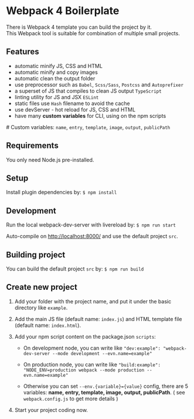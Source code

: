 # Webpack 4 Boilerplate

There is Webpack 4 template you can build the project by it.<br>
This Webpack tool is suitable for combination of multiple small projects.

## Features
- automatic minify JS, CSS and HTML
- automatic minify and copy images
- automatic clean the output folder
- use preprocessor such as `Babel`, `Scss/Sass`, `Postcss` and `Autoprefixer`
- a superset of JS that compiles to clean JS output `TypeScript`
- linting utility for JS and JSX `ESLint`
- static files use `Hash` filename to avoid the cache
- use devServer - hot reload for JS, CSS and HTML
- have many **custom variables** for CLI, using on the npm scripts

\# Custom variables: `name`, `entry`, `template`, `image`, `output`, `publicPath`

## Requirements

You only need Node.js pre-installed.

## Setup

Install plugin dependencies by: ```$ npm install```

## Development

Run the local webpack-dev-server with livereload by: ```$ npm run start```

Auto-compile on [http://localhost:8000/](http://localhost:8000/) and use the default project `src`.


## Building project
You can build the default project `src` by: ```$ npm run build```

## Create new project
1. Add your folder with the project name, and put it under the basic directory like `example`.

2. Add the main JS file (default name: `index.js`) and HTML template file (default name: `index.html`).

3. Add your npm script content on the package.json `scripts`:
   - On development node, you can write like `"dev:example": "webpack-dev-server --mode development --evn.name=example"`

   - On production node, you can write like `"build:example": "NODE_ENV=production webpack --mode production --evn.name=example"`

   - Otherwise you can set `--env.{variable}={value}` config, there are 5 variables: **name, entry, template, image, output, publicPath**. ( see `webpack.config.js` to get more details )

4. Start your project coding now.

